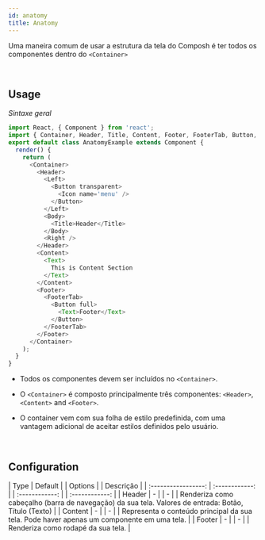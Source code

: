 ```yaml
---
id: anatomy
title: Anatomy
---
```



Uma maneira comum de usar a estrutura da tela do Composh é ter todos os componentes dentro do <code>&lt;Container&gt;</code>

<br />


## Usage

*Sintaxe geral*

```js
import React, { Component } from 'react';
import { Container, Header, Title, Content, Footer, FooterTab, Button, Left, Right, Body, Icon, Text } from 'native-base';
export default class AnatomyExample extends Component {
  render() {
    return (
      <Container>
        <Header>
          <Left>
            <Button transparent>
              <Icon name='menu' />
            </Button>
          </Left>
          <Body>
            <Title>Header</Title>
          </Body>
          <Right />
        </Header>
        <Content>
          <Text>
            This is Content Section
          </Text>
        </Content>
        <Footer>
          <FooterTab>
            <Button full>
              <Text>Footer</Text>
            </Button>
          </FooterTab>
        </Footer>
      </Container>
    );
  }
}
```

* Todos os componentes devem ser incluídos no <code>&lt;Container&gt;</code>.

* O <code>&lt;Container&gt;</code> é composto principalmente três componentes: <code>&lt;Header&gt;</code>, <code>&lt;Content&gt;</code> and <code>&lt;Footer&gt;</code>.

* O container vem com sua folha de estilo predefinida, com uma vantagem adicional de aceitar estilos definidos pelo usuário.

<br />


## Configuration

|        Type         |    Default     | |    Options     | |    Descrição     |
| :-----------------: | :------------: | | :------------: | | :------------: |
| Header              |        -       | |        -       | | Renderiza como cabeçalho (barra de navegação) da sua tela. Valores de entrada: Botão, Título (Texto) |
| Content             |        -       | |        -       | | Representa o conteúdo principal da sua tela. Pode haver apenas um <Content>componente em uma tela. |
| Footer              |        -       | |        -       | | Renderiza como rodapé da sua tela. |